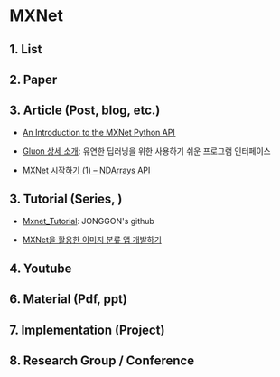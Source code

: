 # MXNet

## 1. List



## 2. Paper



## 3. Article (Post, blog, etc.)

- [An Introduction to the MXNet Python API ](http://www.kdnuggets.com/2017/05/intro-mxnet-python-api.html)

- [Gluon 상세 소개](https://aws.amazon.com/ko/blogs/korea/introducing-gluon-an-easy-to-use-programming-interface-for-flexible-deep-learning/?utm_source=dlvr.it&utm_medium=facebook): 유연한 딥러닝을 위한 사용하기 쉬운 프로그램 인터페이스

- [MXNet 시작하기 (1) – NDArrays API](http://blog.creation.net/mxnet-part-1-ndarrays-api#.Wh_Ub0qnFjU)

## 3. Tutorial (Series, )

- [Mxnet_Tutorial](https://github.com/JONGGON/Mxnet_Tutorial): JONGGON's github

- [MXNet을 활용한 이미지 분류 앱 개발하기](http://www.popit.kr/mxnet%EC%9D%84-%ED%99%9C%EC%9A%A9%ED%95%9C-%EC%9D%B4%EB%AF%B8%EC%A7%80-%EB%B6%84%EB%A5%98-%EC%95%B1-%EA%B0%9C%EB%B0%9C%ED%95%98%EA%B8%B0/)

## 4. Youtube



## 6. Material (Pdf, ppt)



## 7. Implementation (Project)


## 8. Research Group / Conference 